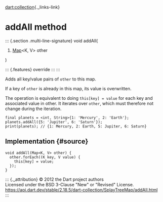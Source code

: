 [dart:collection](../../dart-collection/dart-collection-library){._links-link}

addAll method
=============

::: {.section .multi-line-signature}
void addAll(

1.  [Map](../../dart-core/map-class)\<K, V\> other

)

::: {.features}
override
:::
:::

Adds all key/value pairs of `other` to this map.

If a key of `other` is already in this map, its value is overwritten.

The operation is equivalent to doing `this[key] = value` for each key
and associated value in other. It iterates over `other`, which must
therefore not change during the iteration.

``` {.language-dart data-language="dart"}
final planets = <int, String>{1: 'Mercury', 2: 'Earth'};
planets.addAll({5: 'Jupiter', 6: 'Saturn'});
print(planets); // {1: Mercury, 2: Earth, 5: Jupiter, 6: Saturn}
```

Implementation {#source}
--------------

``` {.language-dart data-language="dart"}
void addAll(Map<K, V> other) {
  other.forEach((K key, V value) {
    this[key] = value;
  });
}
```

::: {._attribution}
© 2012 the Dart project authors\
Licensed under the BSD 3-Clause \"New\" or \"Revised\" License.\
<https://api.dart.dev/stable/2.18.5/dart-collection/SplayTreeMap/addAll.html>
:::
